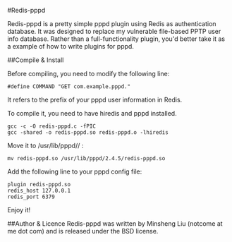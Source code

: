 #Redis-pppd

Redis-pppd is a pretty simple pppd plugin using Redis as authentication database. It was designed to replace my vulnerable file-based PPTP user info database. Rather than a full-functionality plugin, you'd better take it as a example of how to write plugins for pppd.

##Compile & Install

Before compiling, you need to modify the following line:

	#define COMMAND "GET com.example.pppd."
	
It refers to the prefix of your pppd user information in Redis.

To compile it, you need to have hiredis and pppd installed.

	gcc -c -O redis-pppd.c -fPIC
	gcc -shared -o redis-pppd.so redis-pppd.o -lhiredis
	
Move it to /usr/lib/pppd/<Current pppd version>/ :

	mv redis-pppd.so /usr/lib/pppd/2.4.5/redis-pppd.so
	
Add the following line to your pppd config file:

	plugin redis-pppd.so
	redis_host 127.0.0.1
	redis_port 6379
	
Enjoy it!

##Author & Licence
Redis-pppd was written by Minsheng Liu (notcome at me dot com) and is released under the BSD license.
